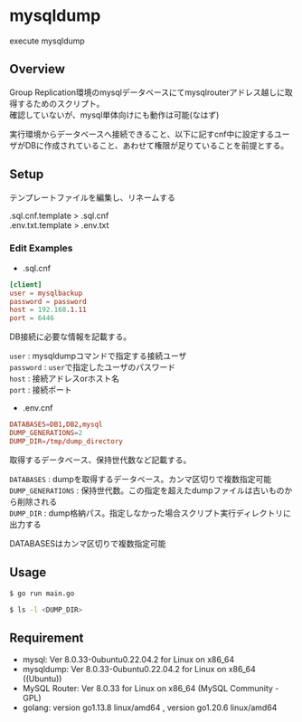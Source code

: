 # mysqldump

execute mysqldump

## Overview

Group Replication環境のmysqlデータベースにてmysqlrouterアドレス越しに取得するためのスクリプト。  
確認していないが、mysql単体向けにも動作は可能(なはず)

実行環境からデータベースへ接続できること、以下に記すcnf中に設定するユーザがDBに作成されていること、あわせて権限が足りていることを前提とする。

## Setup
テンプレートファイルを編集し、リネームする

.sql.cnf.template > .sql.cnf  
.env.txt.template > .env.txt

### Edit Examples  

- .sql.cnf
```.sql.cnf
[client]
user = mysqlbackup
password = password
host = 192.168.1.11
port = 6446
```
DB接続に必要な情報を記載する。

`user`		: mysqldumpコマンドで指定する接続ユーザ  
`password`	: `user`で指定したユーザのパスワード  
`host`		: 接続アドレスorホスト名  
`port`		: 接続ポート  

- .env.cnf
```.env.cnf
DATABASES=DB1,DB2,mysql
DUMP_GENERATIONS=2
DUMP_DIR=/tmp/dump_directory
```
取得するデータベース、保持世代数など記載する。  

`DATABASES`		: dumpを取得するデータベース。カンマ区切りで複数指定可能  
`DUMP_GENERATIONS`	: 保持世代数。この指定を超えたdumpファイルは古いものから削除される  
`DUMP_DIR`		: dump格納パス。指定しなかった場合スクリプト実行ディレクトリに出力する  

DATABASESはカンマ区切りで複数指定可能

## Usage 

```bash
$ go run main.go

$ ls -l <DUMP_DIR>
```

## Requirement
- mysql: Ver 8.0.33-0ubuntu0.22.04.2 for Linux on x86_64 
- mysqldump:  Ver 8.0.33-0ubuntu0.22.04.2 for Linux on x86_64 ((Ubuntu))
- MySQL Router:  Ver 8.0.33 for Linux on x86_64 (MySQL Community - GPL)
- golang: version go1.13.8 linux/amd64 , version go1.20.6 linux/amd64
